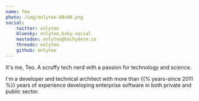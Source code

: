 ```yaml
---
name: Teo
photo: /img/onlyteo-80x80.png
social:
    twitter: onlyteo
    bluesky: onlyteo.bsky.social
    mastodon: onlyteo@hachyderm.io
    threads: onlyteo
    github: onlyteo
---
```

It's me, Teo. A scruffy tech nerd with a passion for technology and science.

I'm a developer and technical architect with more than {{% years-since 2011 %}} years of experience developing enterprise software in both private and public sector.
